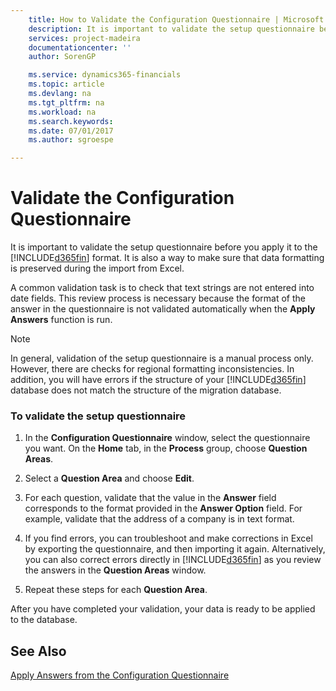 ```yaml
---
    title: How to Validate the Configuration Questionnaire | Microsoft Docs
    description: It is important to validate the setup questionnaire before you apply it to the Business Central format. It is also a way to make sure that data formatting is preserved during the import from Excel.
    services: project-madeira
    documentationcenter: ''
    author: SorenGP

    ms.service: dynamics365-financials
    ms.topic: article
    ms.devlang: na
    ms.tgt_pltfrm: na
    ms.workload: na
    ms.search.keywords:
    ms.date: 07/01/2017
    ms.author: sgroespe

---
```

# Validate the Configuration Questionnaire
It is important to validate the setup questionnaire before you apply it to the [!INCLUDE[d365fin](includes/d365fin_md.md)] format. It is also a way to make sure that data formatting is preserved during the import from Excel.  

 A common validation task is to check that text strings are not entered into date fields. This review process is necessary because the format of the answer in the questionnaire is not validated automatically when the **Apply Answers** function is run.  

> [!NOTE]  
>  In general, validation of the setup questionnaire is a manual process only. However, there are checks for regional formatting inconsistencies. In addition, you will have errors if the structure of your [!INCLUDE[d365fin](includes/d365fin_md.md)] database does not match the structure of the migration database.  

### To validate the setup questionnaire  

1.  In the **Configuration Questionnaire** window, select the questionnaire you want. On the **Home** tab, in the **Process** group, choose **Question Areas**.  

2.  Select a **Question Area** and choose **Edit**.  

3.  For each question, validate that the value in the **Answer** field corresponds to the format provided in the **Answer Option** field. For example, validate that the address of a company is in text format.  

4.  If you find errors, you can troubleshoot and make corrections in Excel by exporting the questionnaire, and then importing it again. Alternatively, you can also correct errors directly in [!INCLUDE[d365fin](includes/d365fin_md.md)] as you review the answers in the **Question Areas** window.  

5.  Repeat these steps for each **Question Area**.  

 After you have completed your validation, your data is ready to be applied to the database.  

## See Also  
 [Apply Answers from the Configuration Questionnaire](admin-how-to-apply-answers-from-the-configuration-questionnaire.md)
